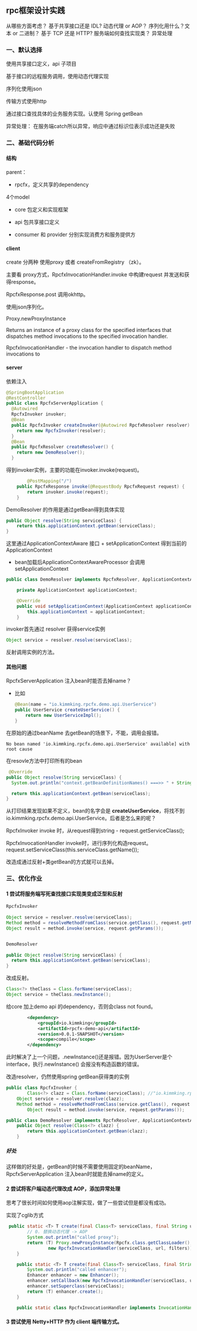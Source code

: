 ## rpc框架设计实践


从哪些方面考虑？ 基于共享接口还是 IDL? 动态代理 or AOP？ 序列化用什么？文本 or 二进制？ 基于 TCP 还是 HTTP? 服务端如何查找实现类？ 异常处理



### 一、默认选择

使用共享接口定义，api 子项目

基于接口的远程服务调用，使用动态代理实现

序列化使用json

传输方式使用http

通过接口查找具体的业务服务实现。认使用 Spring getBean

异常处理： 在服务端catch所以异常，响应中通过标识位表示成功还是失败



### 二、基础代码分析

#### 结构

parent： 

- rpcfx，定义共享的dependency

4个model

- core 包定义和实现框架

- api 包共享接口定义
- consumer 和 provider 分别实现消费方和服务提供方



#### **client**

create 分两种 使用proxy 或者 createFromRegistry （zk）。

主要看 proxy方式，RpcfxInvocationHandler.invoke 中构建request 并发送和获得response。

RpcfxResponse.post 调用okhttp。

使用json序列化。


Proxy.newProxyInstance

Returns an instance of a proxy class for the specified interfaces that dispatches method invocations to the specified invocation handler.

RpcfxInvocationHandler - the invocation handler to dispatch method invocations to



#### **server**

依赖注入

```java
@SpringBootApplication
@RestController
public class RpcfxServerApplication {
  @Autowired
  RpcfxInvoker invoker;
  @Bean
  public RpcfxInvoker createInvoker(@Autowired RpcfxResolver resolver) {
    return new RpcfxInvoker(resolver);
  }
  @Bean
  public RpcfxResolver createResolver() {
    return new DemoResolver();
  }
```



得到invoker实例，主要的功能在invoker.invoke(request)。

```java
		@PostMapping("/")
    public RpcfxResponse invoke(@RequestBody RpcfxRequest request) {
        return invoker.invoke(request);
    }
```



DemoResolver 的作用是通过getBean得到具体实现

```java
public Object resolve(String serviceClass) {
    return this.applicationContext.getBean(serviceClass);
}
```



这里通过ApplicationContextAware 接口 + setApplicationContext 得到当前的ApplicationContext

- bean加载后ApplicationContextAwareProcessor 会调用setApplicationContext

```java
public class DemoResolver implements RpcfxResolver, ApplicationContextAware {

    private ApplicationContext applicationContext;

    @Override
    public void setApplicationContext(ApplicationContext applicationContext) {
        this.applicationContext = applicationContext;
    }
```



invoker首先通过 resolver 获得service实例

```java
Object service = resolver.resolve(serviceClass);
```

反射调用实例的方法。



#### 其他问题

RpcfxServerApplication 注入bean时能否去掉name？

- 比如 

  ```java
  @Bean(name = "io.kimmking.rpcfx.demo.api.UserService")
  public UserService createUserService() {
      return new UserServiceImpl();
  }
  ```

在原始的通过beanName 去getBean的场景下，不能，调用会报错。

```less
No bean named 'io.kimmking.rpcfx.demo.api.UserService' available] with root cause
```

在resovle方法中打印所有的bean

```java
 @Override
public Object resolve(String serviceClass) {
  System.out.println("context.getBeanDefinitionNames() ===>> " + String.join(",", applicationContext.getBeanDefinitionNames()));

  return this.applicationContext.getBean(serviceClass);
}
```

从打印结果发现如果不定义，bean的名字会是 **createUserService**，将找不到io.kimmking.rpcfx.demo.api.UserService。后者是怎么来的呢？

RpcfxInvoker invoke 时，从request得到string - request.getServiceClass();

RpcfxInvocationHandler invoke时，进行序列化构造request。
request.setServiceClass(this.serviceClass.getName());



改造成通过反射+类getBean的方式就可以去掉。

### 三、优化作业

#### 1 尝试将服务端写死查找接口实现类变成泛型和反射

```java
RpcfxInvoker
  
Object service = resolver.resolve(serviceClass);
Method method = resolveMethodFromClass(service.getClass(), request.getMethod());
Object result = method.invoke(service, request.getParams());


DemoResolver
  
public Object resolve(String serviceClass) {
  return this.applicationContext.getBean(serviceClass);
}
```



改成反射。

```java
Class<?> theClass = Class.forName(serviceClass);
Object service = theClass.newInstance();
```

给core 加上demo api 的dependency，否则会class not found。

```xml
		<dependency>
			<groupId>io.kimmking</groupId>
			<artifactId>rpcfx-demo-api</artifactId>
			<version>0.0.1-SNAPSHOT</version>
			<scope>compile</scope>
		</dependency>
```

此时解决了上一个问题，.newInstance()还是报错。因为UserServer是个interface，执行.newInstance() 会报没有构造函数的错误。



改造resolver，仍然使用spring getBean获得类的实例

```java
public class RpcfxInvoker {
		Class<?> clazz = Class.forName(serviceClass); //"io.kimmking.rpcfx.demo.api.UserService"
    Object service = resolver.resolve(clazz);
  	Method method = resolveMethodFromClass(service.getClass(), request.getMethod());
		Object result = method.invoke(service, request.getParams());

public class DemoResolver implements RpcfxResolver, ApplicationContextAware {
    public Object resolve(Class<?> clazz) {
        return this.applicationContext.getBean(clazz);
    }
```

##### 好处

这样做的好处是，getBean的时候不需要使用固定的beanName，RpcfxServerApplication 注入bean时就能去掉name的定义。





#### 2 尝试将客户端动态代理改成 AOP，添加异常处理

思考了很长时间如何使用aop注解实现，做了一些尝试但是都没有成功。

实现了cglib方式

```java
 public static <T> T create(final Class<T> serviceClass, final String url, Filter... filters) {
        // 0. 替换动态代理 -> AOP
        System.out.println("called proxy");
        return (T) Proxy.newProxyInstance(Rpcfx.class.getClassLoader(), new Class[]{serviceClass},
                new RpcfxInvocationHandler(serviceClass, url, filters));
    }

    public static <T> T create(final Class<T> serviceClass, final String url) {
        System.out.println("called enhancer");
        Enhancer enhancer = new Enhancer();
        enhancer.setCallback(new RpcfxInvocationHandler(serviceClass, url));
        enhancer.setSuperclass(serviceClass);
        return (T) enhancer.create();
    }

    public static class RpcfxInvocationHandler implements InvocationHandler, MethodInterceptor {
```



#### 3 尝试使用 Netty+HTTP 作为 client 端传输方式。

